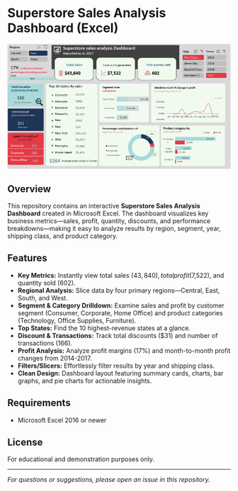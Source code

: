 # Superstore Sales Analysis Dashboard (Excel)

![SuperStore](images/DashboardScreenshot.png)


## Overview

This repository contains an interactive **Superstore Sales Analysis Dashboard** created in Microsoft Excel. The dashboard visualizes key business metrics—sales, profit, quantity, discounts, and performance breakdowns—making it easy to analyze results by region, segment, year, shipping class, and product category.

## Features

- **Key Metrics:** Instantly view total sales ($43,840), total profit ($7,522), and quantity sold (602).
- **Regional Analysis:** Slice data by four primary regions—Central, East, South, and West.
- **Segment & Category Drilldown:** Examine sales and profit by customer segment (Consumer, Corporate, Home Office) and product categories (Technology, Office Supplies, Furniture).
- **Top States:** Find the 10 highest-revenue states at a glance.
- **Discount & Transactions:** Track total discounts ($31) and number of transactions (166).
- **Profit Analysis:** Analyze profit margins (17%) and month-to-month profit changes from 2014-2017.
- **Filters/Slicers:** Effortlessly filter results by year and shipping class.
- **Clean Design:** Dashboard layout featuring summary cards, charts, bar graphs, and pie charts for actionable insights.

## Requirements

- Microsoft Excel 2016 or newer

## License

For educational and demonstration purposes only.

---

*For questions or suggestions, please open an issue in this repository.*
